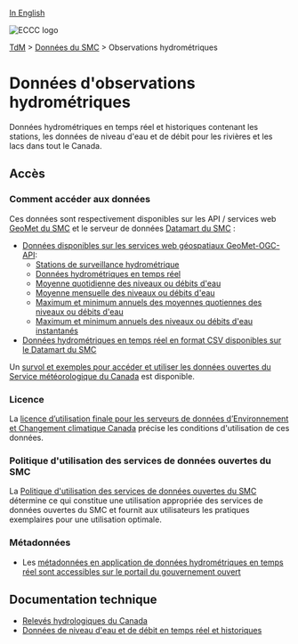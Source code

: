 [In English](readme_hydrometric_en.md)

![ECCC logo](../../img_eccc-logo.png)

[TdM](../../readme_fr.md) > [Données du SMC](../readme_fr.md) > Observations hydrométriques

# Données d'observations hydrométriques

Données hydrométriques en temps réel et historiques contenant les stations, les données de niveau d'eau et de débit pour les rivières et les lacs dans tout le Canada.

## Accès

### Comment accéder aux données

Ces données sont respectivement disponibles sur les API / services web [GeoMet du SMC](../../msc-geomet/readme_fr.md) et le serveur de données [Datamart du SMC](../../msc-datamart/readme_fr.md) :

* [Données disponibles sur les services web géospatiaux GeoMet-OGC-API](https://api.meteo.gc.ca/):
    * [Stations de surveillance hydrométrique](https://api.meteo.gc.ca/collections/hydrometric-stations)
    * [Données hydrométriques en temps réel](https://api.meteo.gc.ca/collections/hydrometric-realtime)
    * [Moyenne quotidienne des niveaux ou débits d'eau](https://api.meteo.gc.ca/collections/hydrometric-daily-mean)
    * [Moyenne mensuelle des niveaux ou débits d'eau](https://api.meteo.gc.ca/collections/hydrometric-monthly-mean)
    * [Maximum et minimum annuels des moyennes quotiennes des niveaux ou débits d'eau](https://api.meteo.gc.ca/collections/hydrometric-annual-statistics)
    * [Maximum et minimum annuels des niveaux ou débits d'eau instantanés](https://api.meteo.gc.ca/collections/hydrometric-annual-peaks)
* [Données hydrométriques en temps réel en format CSV disponibles sur le Datamart du SMC](readme_hydrometric-datamart_fr.md) 

Un [survol et exemples pour accéder et utiliser les données ouvertes du Service météorologique du Canada](../../usage/readme_fr.md) est disponible.

### Licence

La [licence d’utilisation finale pour les serveurs de données d’Environnement et Changement climatique Canada](../../licence/readme_fr.md) précise les conditions d'utilisation de ces données.

### Politique d'utilisation des services de données ouvertes du SMC

La [Politique d'utilisation des services de données ouvertes du SMC](../../usage-policy/readme_fr.md) détermine ce qui constitue une utilisation appropriée des services de données ouvertes du SMC et fournit aux utilisateurs les pratiques exemplaires pour une utilisation optimale.

### Métadonnées

* Les [métadonnées en application de données hydrométriques en temps réel  sont accessibles sur le portail du gouvernement ouvert](https://ouvert.canada.ca/data/fr/dataset/ef2161a8-b01d-4dfb-ad00-1a70f7c4073b)

## Documentation technique

* [Relevés hydrologiques du Canada](https://www.canada.ca/fr/environnement-changement-climatique/services/eau-apercu/volume/surveillance/releves.html)
* [Données de niveau d'eau et de débit en temps réel et historiques](https://eau.ec.gc.ca/)
